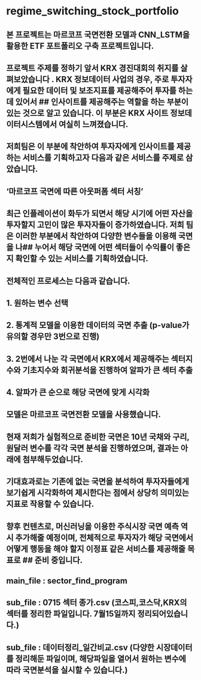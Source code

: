 # regime_switching_stock_portfolio

## 본 프로젝트는 마르코프 국면전환 모델과 CNN_LSTM을 활용한 ETF 포트폴리오 구축 프로젝트입니다.
## 프로젝트 주제를 정하기 앞서 KRX 경진대회의 취지를 살펴보았습니다 . KRX 정보데이터 사업의 경우, 주로  투자자에게 필요한 데이터 및 보조지표를 제공해주어 투자를 하는데 있어서 ## 인사이트를 제공해주는 역할을 하는 부분이 있는 것으로 알고 있습니다. 이 부분은 KRX 사이트 정보데이터시스템에서 여실히 느껴졌습니다.
## 저희팀은 이 부분에 착안하여 투자자에게 인사이트를 제공하는 서비스를 기획하고자 다음과 같은 서비스를 주제로 삼았습니다.
## ‘마르코프 국면에 따른 아웃퍼폼 섹터 서칭’
## 최근 인플레이션이 화두가 되면서 해당 시기에 어떤 자산을 투자할지 고민이 많은 투자자들이 증가하였습니다. 저희 팀은 이러한 부분에서 착안하여 다양한 변수들을 이용해 국면을 나## 누어서 해당 국면에 어떤 섹터들이 수익률이 좋은지 확인할 수 있는 서비스를 기획하였습니다.
## 전체적인 프로세스는 다음과 같습니다.
## 1.	원하는 변수 선택
## 2.	통계적 모델을 이용한 데이터의 국면 추출 (p-value가 유의할 경우만 3번으로 진행)
## 3.	2번에서 나눈 각 국면에서 KRX에서 제공해주는 섹터지수와 기초지수와 회귀분석을 진행하여 알파가 큰 섹터 추출
## 4.	알파가 큰 순으로 해당 국면에 맞게 시각화
## 모델은 마르코프 국면전환 모델을 사용했습니다.
## 현재 저희가 실험적으로 준비한 국면은 10년 국채와 구리, 원달러 변수를 각각 국면 분석을 진행하였으며, 결과는 아래에 첨부해두었습니다.
## 기대효과로는 기존에 없는 국면을 분석하여 투자자들에게 보기쉽게 시각화하여 제시한다는 점에서 상당히 의미있는 지표로 작용할 수 있습니다.
## 향후 컨텐츠로, 머신러닝을 이용한 주식시장 국면 예측 역시 추가해줄 예정이며, 전체적으로 투자자가 해당 국면에서 어떻게 행동을 해야 할지 이정표 같은 서비스를 제공해줄 목표로 ## 준비 중입니다.

## main_file : sector_find_program
## sub_file : 0715 섹터 종가.csv (코스피,코스닥,KRX의 섹터를 정리한 파일입니다. 7월15일까지 정리되어있습니다.)
## sub_file : 데이터정리_일간비교.csv (다양한 시장데이터를 정리해둔 파일이며, 해당파일을 열어서 원하는 변수에 따라 국면분석을 실시할 수 있습니다.)
